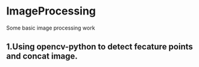 # ImageProcessing
Some basic image processing work
## 1.Using opencv-python to detect fecature points and concat image.
